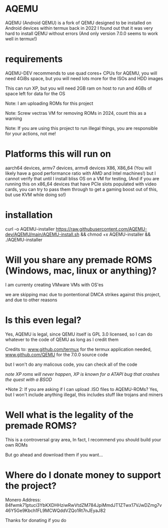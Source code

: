 # AQEMU
AQEMU (Android QEMU) is a fork of QEMU designed to be installed on Android devices within termux 
back in 2022 I found out that it was very hard to install QEMU without errors (And only version 7.0.0 seems to work well in termux!)

# requirements
AQEMU-DEV recommends to use quad cores+ CPUs for AQEMU, you will need 4GiBs space, but you will need lots more for the ISOs and HDD images

This can run XP, but you will need 2GB ram on host to run and 4GBs of space left for data for the OS

Note: I am uploading ROMs for this project

Note: Screw vectras VM for removing ROMs in 2024, count this as a warning

Note: If you are using this project to run illegal things, you are responsible for your actions, not me!

# Platforms this will run on
aarch64 devices, armv7 devices, armv8 devices X86, X86_64 (You will likely have a good performance ratio with AMD and Intel machines!) but I cannot verify that until I install bliss OS on a VM for testing, (And if you are running this on x86_64 devices that have PCIe slots populated with video cards, you can try to pass them through to get a gaming boost out of this, but use KVM while doing so!)
# installation
curl -o AQEMU-installer https://raw.githubusercontent.com/AQEMU-dev/AQEMU/main/AQEMU-install.sh && chmod +x AQEMU-installer && ./AQEMU-installer
# Will you share any premade ROMS (Windows, mac, linux or anything)?

I am currenty creating VMware VMs with OS'es

we are skipping mac due to pontentional DMCA strikes against this project, and due to other reasons

# Is this even legal?

Yes, AQEMU is legal, since QEMU itself is GPL 3.0 licensed, so I can do whatever to the code of QEMU as long as I credit them

Credits to: www.github.com/termux for the termux application needed, www.github.com/QEMU for the 7.0.0 source code

but I won't do any malicous code, you can check all of the code

*note XP roms will never happen, XP is known for a ATAPI bug that crashes the quest with a BSOD*

*Note 2: If you are asking if I can upload .ISO files to AQEMU-ROMs? Yes, but I won't include anything illegal, this includes stuff like trojans and miners

# Well what is the legality of the premade ROMS?

This is a controversal gray area, In fact, I recommend you should build your own ROMs

But go ahead and download them if you want...

# Where do I donate money to support the project?

Monero Address: 84fwmk71ptuci3YbKXDHHziwRwVtdZM784JpiMmdJT1ZTwx17VJwDZmg7v46Y5Ge9Kbch1FL9MCWQddVZQo1Rt7nJEyaJ82

Thanks for donating if you do
